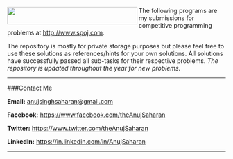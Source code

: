 <a href="http://www.spoj.com/"><img src="http://stx1.spoj.com/gfx/2015e.png" align="left" height="40" width="300" ></a>

The following programs are my submissions for competitive programming problems at http://www.spoj.com. 

The repository is mostly for private storage purposes but please feel free to use these solutions as references/hints for your own solutions. All solutions have successfully passed all sub-tasks for their respective problems. <i>The repository is updated throughout the year for new problems.</i>

---

###Contact Me

**Email:** anujsinghsaharan@gmail.com

**Facebook:** https://www.facebook.com/theAnujSaharan

**Twitter:** https://www.twitter.com/theAnujSaharan

**LinkedIn:** https://in.linkedin.com/in/AnujSaharan

---
